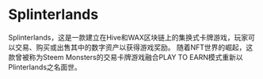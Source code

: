 # Splinterlands

Splinterlands，这是一款建立在Hive和WAX区块链上的集换式卡牌游戏，玩家可以交易、购买或出售其中的数字资产以获得游戏奖励。 随着NFT世界的崛起，这款曾被称为Steem Monsters的交易卡牌游戏融合PLAY TO EARN模式重新以Plinterlands之名面世。

